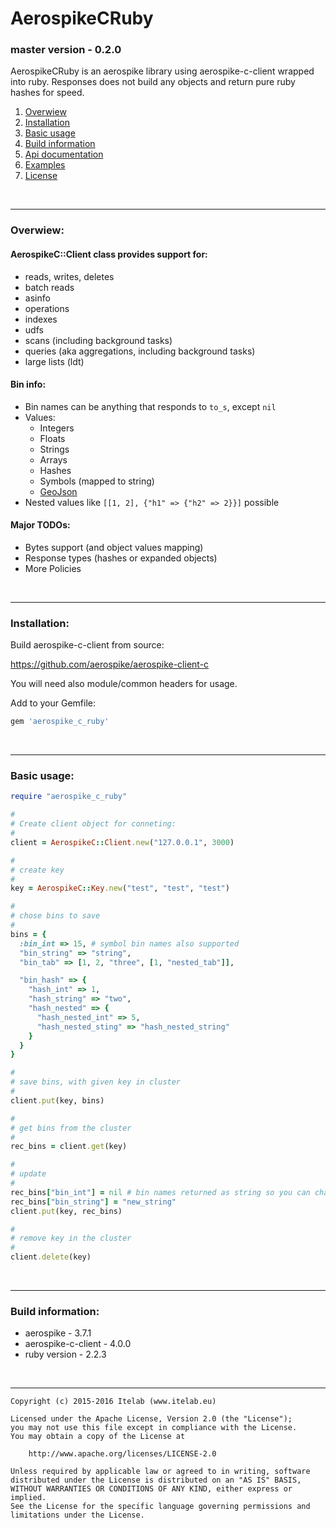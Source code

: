# AerospikeCRuby
### master version - 0.2.0

AerospikeCRuby is an aerospike library using aerospike-c-client wrapped into ruby. Responses does not build any objects and return pure ruby hashes for speed.

1. [Overwiew](#overwiew)
2. [Installation](#instalation)
3. [Basic usage](#basic_usage)
4. [Build information](#build_info)
5. [Api documentation](doc)
6. [Examples](example)
7. [License](#license)

<!--===============================================================================-->
<br/><hr/>
<a name="overwiew"></a>

### Overwiew:

#### AerospikeC::Client class provides support for:
- reads, writes, deletes
- batch reads
- asinfo
- operations
- indexes
- udfs
- scans (including background tasks)
- queries (aka aggregations, including background tasks)
- large lists (ldt)

#### Bin info:
- Bin names can be anything that responds to `to_s`, except `nil`
- Values:
  - Integers
  - Floats
  - Strings
  - Arrays
  - Hashes
  - Symbols (mapped to string)
  - [GeoJson](geo_json.md)
- Nested values like `[[1, 2], {"h1" => {"h2" => 2}}]` possible

#### Major TODOs:
- Bytes support (and object values mapping)
- Response types (hashes or expanded objects)
- More Policies



<!--===============================================================================-->
<br/><hr/>
<a name="instalation"></a>

### Installation:

Build aerospike-c-client from source:

https://github.com/aerospike/aerospike-client-c

You will need also module/common headers for usage.

Add to your Gemfile:

```ruby
gem 'aerospike_c_ruby'
```



<!--===============================================================================-->
<br/><hr/>
<a name="basic_usage"></a>

### Basic usage:

```ruby
require "aerospike_c_ruby"

#
# Create client object for conneting:
#
client = AerospikeC::Client.new("127.0.0.1", 3000)

#
# create key
#
key = AerospikeC::Key.new("test", "test", "test")

#
# chose bins to save
#
bins = {
  :bin_int => 15, # symbol bin names also supported
  "bin_string" => "string",
  "bin_tab" => [1, 2, "three", [1, "nested_tab"]],

  "bin_hash" => {
    "hash_int" => 1,
    "hash_string" => "two",
    "hash_nested" => {
      "hash_nested_int" => 5,
      "hash_nested_sting" => "hash_nested_string"
    }
  }
}

#
# save bins, with given key in cluster
#
client.put(key, bins)

#
# get bins from the cluster
#
rec_bins = client.get(key)

#
# update
#
rec_bins["bin_int"] = nil # bin names returned as string so you can change them freely
rec_bins["bin_string"] = "new_string"
client.put(key, rec_bins)

#
# remove key in the cluster
#
client.delete(key)
```



<!--===============================================================================-->
<br/><hr/>
<a name="build_info"></a>

### Build information:

* aerospike          - 3.7.1
* aerospike-c-client - 4.0.0
* ruby version       - 2.2.3



<!--===============================================================================-->
<br/><hr/>
<a name="license"></a>

```
Copyright (c) 2015-2016 Itelab (www.itelab.eu)

Licensed under the Apache License, Version 2.0 (the "License");
you may not use this file except in compliance with the License.
You may obtain a copy of the License at

    http://www.apache.org/licenses/LICENSE-2.0

Unless required by applicable law or agreed to in writing, software
distributed under the License is distributed on an "AS IS" BASIS,
WITHOUT WARRANTIES OR CONDITIONS OF ANY KIND, either express or implied.
See the License for the specific language governing permissions and
limitations under the License.
```